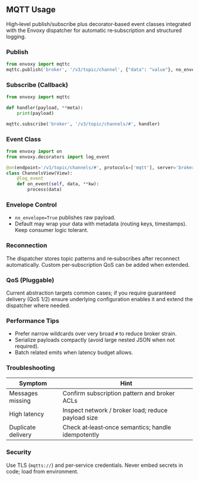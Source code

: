 ## MQTT Usage

High‑level publish/subscribe plus decorator‑based event classes integrated with the Envoxy dispatcher for automatic re‑subscription and structured logging.

### Publish
```python
from envoxy import mqttc
mqttc.publish('broker', '/v3/topic/channel', {"data": "value"}, no_envelope=True)
```

### Subscribe (Callback)
```python
from envoxy import mqttc

def handler(payload, **meta):
	print(payload)

mqttc.subscribe('broker', '/v3/topic/channels/#', handler)
```

### Event Class
```python
from envoxy import on
from envoxy.decorators import log_event

@on(endpoint='/v3/topic/channels/#', protocols=['mqtt'], server='broker')
class ChannelsView(View):
	@log_event
	def on_event(self, data, **kw):
		process(data)
```

### Envelope Control
* `no_envelope=True` publishes raw payload.
* Default may wrap your data with metadata (routing keys, timestamps). Keep consumer logic tolerant.

### Reconnection
The dispatcher stores topic patterns and re‑subscribes after reconnect automatically. Custom per‑subscription QoS can be added when extended.

### QoS (Pluggable)
Current abstraction targets common cases; if you require guaranteed delivery (QoS 1/2) ensure underlying configuration enables it and extend the dispatcher where needed.

### Performance Tips
* Prefer narrow wildcards over very broad `#` to reduce broker strain.
* Serialize payloads compactly (avoid large nested JSON when not required).
* Batch related emits when latency budget allows.

### Troubleshooting
| Symptom | Hint |
|---------|------|
| Messages missing | Confirm subscription pattern and broker ACLs |
| High latency | Inspect network / broker load; reduce payload size |
| Duplicate delivery | Check at‑least‑once semantics; handle idempotently |

### Security
Use TLS (`mqtts://`) and per‑service credentials. Never embed secrets in code; load from environment.

